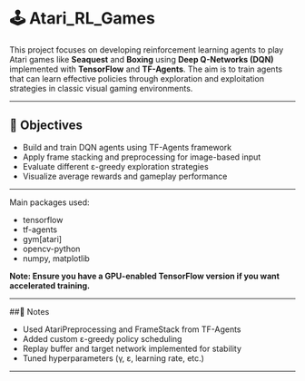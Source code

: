 # 🕹️ Atari_RL_Games

This project focuses on developing reinforcement learning agents to play Atari games like **Seaquest** and **Boxing** using **Deep Q-Networks (DQN)** implemented with **TensorFlow** and **TF-Agents**. The aim is to train agents that can learn effective policies through exploration and exploitation strategies in classic visual gaming environments.

---

## 🎯 Objectives

- Build and train DQN agents using TF-Agents framework
- Apply frame stacking and preprocessing for image-based input
- Evaluate different ε-greedy exploration strategies
- Visualize average rewards and gameplay performance

---

Main packages used:
 - tensorflow
 - tf-agents
 - gym[atari]
 - opencv-python
 - numpy, matplotlib

**Note: Ensure you have a GPU-enabled TensorFlow version if you want accelerated training.**

---

##🧠 Notes
 - Used AtariPreprocessing and FrameStack from TF-Agents
 - Added custom ε-greedy policy scheduling
 - Replay buffer and target network implemented for stability
 - Tuned hyperparameters (γ, ε, learning rate, etc.)

---
